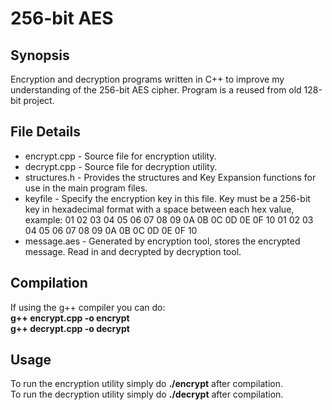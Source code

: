 # 256-bit AES

## Synopsis
Encryption and decryption programs written in C++ to improve my understanding of the 256-bit AES cipher. Program is a reused from old 128-bit project.

## File Details
- encrypt.cpp - Source file for encryption utility. 
- decrypt.cpp - Source file for decryption utility.
- structures.h - Provides the structures and Key Expansion functions for use in the main program files.
- keyfile - Specify the encryption key in this file. Key must be a 256-bit key in hexadecimal format with a space between each hex value, example: 01 02 03 04 05 06 07 08 09 0A 0B 0C 0D 0E 0F 10 01 02 03 04 05 06 07 08 09 0A 0B 0C 0D 0E 0F 10
- message.aes - Generated by encryption tool, stores the encrypted message. Read in and decrypted by decryption tool.

## Compilation
If using the g++ compiler you can do:   
**g++ encrypt.cpp -o encrypt**  
**g++ decrypt.cpp -o decrypt**

## Usage
To run the encryption utility simply do **./encrypt** after compilation.   
To run the decryption utility simply do **./decrypt** after compilation.

